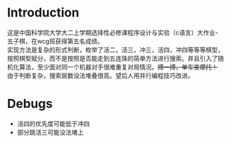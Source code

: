 # Introduction
这是中国科学院大学大二上学期选择性必修课程序设计与实验（c语言）大作业-五子棋，在wcg班获得第五名成绩。
<br>
实现方法是复杂的形式判断，枚举了活二，活三，冲三，活四，冲四等等等棋型，按照棋型赋分，而不是按照是否能走到五连珠的简单方法进行搜索。并且引入了随机化算法，至少面对同一个机器对手很难重复对局情况。~~搏一搏，单车变摩托！~~
<br>
由于判断复杂，搜索层数没法堆叠很高。望后人用并行编程技巧改进。
# Debugs
* 活四的优先度可能低于冲四
* 部分跳活三可能没法堵上
